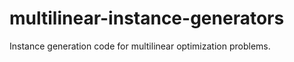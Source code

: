 # multilinear-instance-generators

Instance generation code for multilinear optimization problems.

